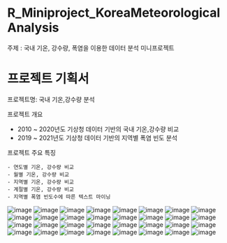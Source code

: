 # R_Miniproject_KoreaMeteorologicalAnalysis

주제 : 국내 기온, 강수량, 폭염을 이용한 데이터 분석 미니프로젝트

# 프로젝트 기획서

  프로젝트명: 국내 기온,강수량 분석

  프로젝트 개요

   - 2010 ~ 2020년도 기상청 데이터 기반의 국내 기온,강수량 비교
   - 2019 ~ 2021년도 기상청 데이터 기반의 지역별 폭염 빈도 분석

   
  프로젝트 주요 특징

    - 연도별 기온, 강수량 비교
    - 월별 기온, 강수량 비교
    - 지역별 기온, 강수량 비교
    - 계절별 기온, 강수량 비교 
    - 지역별 폭염 빈도수에 따른 텍스트 마이닝
    
    
![image](https://user-images.githubusercontent.com/84175581/125193990-466f5e00-e28a-11eb-8667-34fedc4316e2.png)
![image](https://user-images.githubusercontent.com/84175581/125194095-bda4f200-e28a-11eb-9b5c-ad8cf6fe065e.png)
![image](https://user-images.githubusercontent.com/84175581/125194099-bf6eb580-e28a-11eb-8840-73842cd5de0b.png)
![image](https://user-images.githubusercontent.com/84175581/125194278-7f5c0280-e28b-11eb-9b3e-a25e70b24f7e.png)
![image](https://user-images.githubusercontent.com/84175581/125194279-808d2f80-e28b-11eb-9770-cd37c2f61d5b.png)
![image](https://user-images.githubusercontent.com/84175581/125194281-8125c600-e28b-11eb-8f83-74e794546032.png)
![image](https://user-images.githubusercontent.com/84175581/125194282-8125c600-e28b-11eb-8a07-ee78cfbf18dd.png)
![image](https://user-images.githubusercontent.com/84175581/125194283-81be5c80-e28b-11eb-947f-9b92a0bb547f.png)
![image](https://user-images.githubusercontent.com/84175581/125194184-386e0d00-e28b-11eb-9a6d-735ea8ee4c49.png)
![image](https://user-images.githubusercontent.com/84175581/125194185-399f3a00-e28b-11eb-9b87-3cd56b1f4d96.png)
![image](https://user-images.githubusercontent.com/84175581/125194186-3b68fd80-e28b-11eb-939e-f4ee2abe6f8b.png)
![image](https://user-images.githubusercontent.com/84175581/125194189-3d32c100-e28b-11eb-97d9-a0792f5011ef.png)
![image](https://user-images.githubusercontent.com/84175581/125194200-3efc8480-e28b-11eb-8c1d-d8457bc3e677.png)
![image](https://user-images.githubusercontent.com/84175581/125194211-44f26580-e28b-11eb-8ae6-99e6229f550a.png)
![image](https://user-images.githubusercontent.com/84175581/125194213-46bc2900-e28b-11eb-809c-43414a50f183.png)
![image](https://user-images.githubusercontent.com/84175581/125194216-47ed5600-e28b-11eb-8876-3c0e088fcdcf.png)
![image](https://user-images.githubusercontent.com/84175581/125194218-491e8300-e28b-11eb-964e-41999f1bd2a2.png)
![image](https://user-images.githubusercontent.com/84175581/125194222-4b80dd00-e28b-11eb-819a-117571097d37.png)
![image](https://user-images.githubusercontent.com/84175581/125194224-4de33700-e28b-11eb-8ec2-9f21eb432bb3.png)
![image](https://user-images.githubusercontent.com/84175581/125194227-4facfa80-e28b-11eb-92b7-3583999dcb85.png)
![image](https://user-images.githubusercontent.com/84175581/125194229-50de2780-e28b-11eb-9595-5b9f73073d60.png)
![image](https://user-images.githubusercontent.com/84175581/125194233-53d91800-e28b-11eb-803c-56c5d16771f7.png)
![image](https://user-images.githubusercontent.com/84175581/125194235-55a2db80-e28b-11eb-8216-c0c8454912b3.png)
![image](https://user-images.githubusercontent.com/84175581/125194237-56d40880-e28b-11eb-8b08-be9fb4866168.png)
![image](https://user-images.githubusercontent.com/84175581/125194239-58053580-e28b-11eb-974a-324ec6337a18.png)
![image](https://user-images.githubusercontent.com/84175581/125194240-589dcc00-e28b-11eb-91da-d82fd18386dc.png)
![image](https://user-images.githubusercontent.com/84175581/125194245-5c315300-e28b-11eb-84b0-e7af8d23e426.png)
![image](https://user-images.githubusercontent.com/84175581/125194246-5cc9e980-e28b-11eb-95d7-7143a92f1022.png)
![image](https://user-images.githubusercontent.com/84175581/125194250-5fc4da00-e28b-11eb-8298-5d342c771dbd.png)
![image](https://user-images.githubusercontent.com/84175581/125194252-618e9d80-e28b-11eb-8b69-35b113c07b38.png)
![image](https://user-images.githubusercontent.com/84175581/125194254-62bfca80-e28b-11eb-8a1b-1dc6fe5d7cd0.png)
![image](https://user-images.githubusercontent.com/84175581/125194255-63586100-e28b-11eb-81f9-190d19bb7aed.png)
